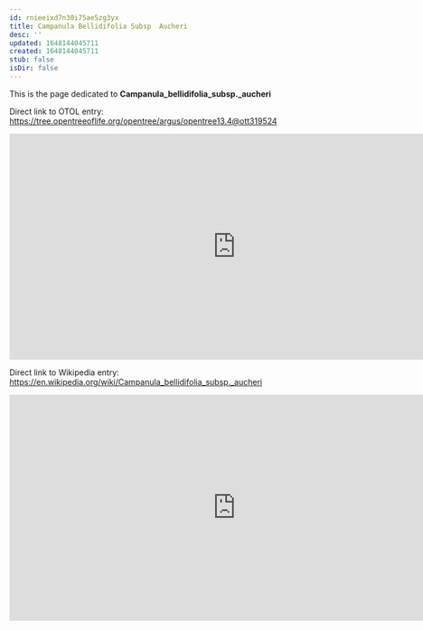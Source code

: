 ```yaml
---
id: rnieeixd7n30i75ae5zg3yx
title: Campanula Bellidifolia Subsp  Aucheri
desc: ''
updated: 1648144045711
created: 1648144045711
stub: false
isDir: false
---
```

This is the page dedicated to **Campanula_bellidifolia_subsp._aucheri**


Direct link to OTOL entry: https://tree.opentreeoflife.org/opentree/argus/opentree13.4@ott319524



<html>
    <body>
    <iframe src="https://tree.opentreeoflife.org/opentree/argus/opentree13.4@ott319524"
    width="800" height="400" frameborder="0" allowfullscreen> </iframe>
    </body>
</html>
    


Direct link to Wikipedia entry: https://en.wikipedia.org/wiki/Campanula_bellidifolia_subsp._aucheri



<html>
    <body>
    <iframe src="https://en.wikipedia.org/wiki/Campanula_bellidifolia_subsp._aucheri"
    width="800" height="400" frameborder="0" allowfullscreen> </iframe>
    </body>
</html>
    
